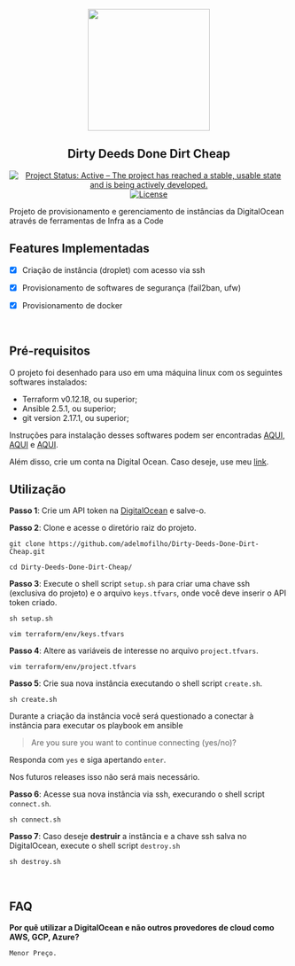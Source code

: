 <p align="center"><img src="https://vignette.wikia.nocookie.net/jjba/images/4/4d/D4c_sbr69.png/revision/latest?cb=20160323142852" align="center" height=220/>
</p>

<h2 align="center">Dirty Deeds Done Dirt Cheap</h2>

<p align="center">
<a href="http://www.repostatus.org/#active"><img alt="Project Status: Active – The project has reached a stable, usable state and is being actively developed." src="https://www.repostatus.org/badges/latest/active.svg"></a>
<a href="https://www.gnu.org/licenses/gpl-3.0"><img alt="License" src="https://img.shields.io/badge/License-GPLv3-blue.svg"></a>

<br>

Projeto de provisionamento e gerenciamento de instâncias da DigitalOcean através de ferramentas de Infra as a Code

## Features Implementadas

- [x] Criação de instância (droplet) com acesso via ssh

- [x] Provisionamento de softwares de segurança (fail2ban, ufw)

- [x] Provisionamento de docker

<br>

## Pré-requisitos

O projeto foi desenhado para uso em uma máquina linux com os seguintes softwares instalados:

- Terraform v0.12.18, ou superior;
- Ansible 2.5.1, ou superior;
- git version 2.17.1, ou superior;

Instruções para instalação desses softwares podem ser encontradas [AQUI](https://learn.hashicorp.com/terraform/getting-started/install.html), [AQUI](https://docs.ansible.com/ansible/latest/installation_guide/intro_installation.html) e [AQUI](https://git-scm.com/book/en/v2/Getting-Started-Installing-Git).

Além disso, crie um conta na Digital Ocean. Caso deseje, use meu [link](https://m.do.co/c/2e5764a6d681).

## Utilização

**Passo 1**: Crie um API token na [DigitalOcean](https://cloud.digitalocean.com/account/api/tokens) e salve-o.

**Passo 2**: Clone e acesse o diretório raiz do projeto.

```
git clone https://github.com/adelmofilho/Dirty-Deeds-Done-Dirt-Cheap.git

cd Dirty-Deeds-Done-Dirt-Cheap/
```

**Passo 3**: Execute o shell script `setup.sh` para criar uma chave ssh (exclusiva do projeto) e o arquivo `keys.tfvars`, onde você deve inserir o API token criado.

```
sh setup.sh

vim terraform/env/keys.tfvars
```

**Passo 4**: Altere as variáveis de interesse no arquivo `project.tfvars`.

```
vim terraform/env/project.tfvars
```

**Passo 5**: Crie sua nova instância executando o shell script `create.sh`.

```
sh create.sh
```

Durante a criação da instância você será questionado a conectar à instância para executar os playbook em ansible

> Are you sure you want to continue connecting (yes/no)?

Responda com `yes` e siga apertando `enter`.

Nos futuros releases isso não será mais necessário.

**Passo 6**: Acesse sua nova instância via ssh, execurando o shell script `connect.sh`.


```
sh connect.sh
```

**Passo 7**: Caso deseje **destruir** a instância e a chave ssh salva no DigitalOcean, execute o shell script `destroy.sh`

```
sh destroy.sh
```

<br>

## FAQ

**Por quê utilizar a DigitalOcean e não outros provedores de cloud como AWS, GCP, Azure?**

```
Menor Preço.
```
